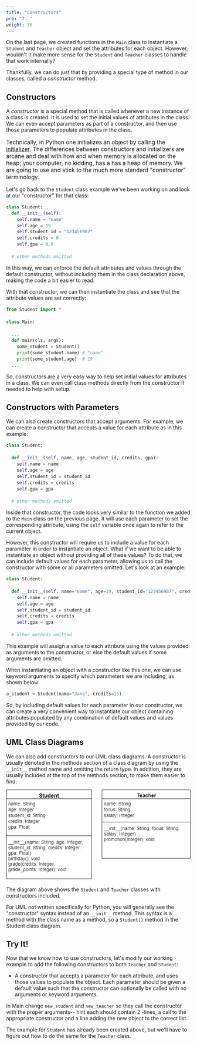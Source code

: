 ```yaml
---
title: "Constructors"
pre: "7. "
weight: 70
---
```


<!--{{< youtube ck_uPDPhaV8  >}} -->

<!--[Video Materials]({{% relref "./video" %}}) -->

<!-- TODO Update Video -->

On the last page, we created functions in the `Main` class to instantiate a `Student` and `Teacher` object and set the attributes for each object. However, wouldn't it make more sense for the `Student` and `Teacher` classes to handle that work internally? 

Thankfully, we can do just that by providing a special type of method in our classes, called a _constructor_ method.

## Constructors

A _constructor_ is a special method that is called whenever a new instance of a class is created. It is used to set the initial values of attributes in the class. We can even accept parameters as part of a constructor, and then use those parameters to populate attributes in the class. 

<p style="font-size:110%;padding:10">Technically, in Python one initializes an object by calling the <u>initializer</u>.  The differences between constructors and initializers are arcane and deal with how and when memory is allocated on the heap; your computer, no kidding, has a has a heap of memory. We are going to use and stick to the much more standard "constructor" terminology.   </p>


Let's go back to the `Student` class example we've been working on and look at our "constructor"  for that class:

```python
class Student:
  def __init__(self):
    self.name = "name"
    self.age = 19
    self.student_id = "123456987"
    self.credits = 0
    self.gpa = 0.0
  
  # other methods omitted

```

In this way, we can enforce the default attributes and values through the default constructor, without including them in the class declaration above, making the code a bit easier to read. 

With that constructor, we can then instantiate the class and see that the attribute values are set correctly:

```python
from Student import *

class Main:

  ...   
  def main(cls, args):
    some_student = Student()
    print(some_student.name) # "name"
    print(some_student.age)  # 19
  ...
```

So, constructors are a very easy way to help set initial values for attributes in a class. We can even call class methods directly from the constructor if needed to help with setup. 

## Constructors with Parameters

We can also create constructors that accept arguments. For example, we can create a constructor that accepts a value for each attribute as in this example:

```python
class Student:
  
  def __init__(self, name, age, student_id, credits, gpa):
    self.name = name
    self.age = age
    self.student_id = student_id
    self.credits = credits
    self.gpa = gpa

  # other methods omitted

```

Inside that constructor, the code looks very similar to the function we added to the `Main` class on the previous page. It will use each parameter to set the corresponding attribute, using the `self` variable once again to refer to the current object. 

However, this constructor will require us to include a value for each parameter in order to instantiate an object. What if we want to be able to instantiate an object without providing all of these values? To do that, we can include default values for each parameter, allowing us to call the constructor with some or all parameters omitted. Let's look at an example:

```python
class Student:
  
  def __init__(self, name="name", age=19, student_id="123456987", credits=0, gpa=0.0):
    self.name = name
    self.age = age
    self.student_id = student_id
    self.credits = credits
    self.gpa = gpa

  # other methods omitted

```

This example will assign a value to each attribute using the values provided as arguments to the constructor, or else the default values if some arguments are omitted. 

When instantiating an object with a constructor like this one, we can use keyword arguments to specify which parameters we are including, as shown below:

```python
a_student = Student(name="Jane", credits=15)
```

So, by including default values for each parameter in our constructor, we can create a very convenient way to instantiate our object containing attributes populated by any combination of default values and values provided by our code. 

## UML Class Diagrams

We can also add constructors to our UML class diagrams. A constructor is usually denoted in the methods section of a class diagram by using the `__init__` method name and omitting the return type. In addition, they are usually included at the top of the methods section, to make them easier to find:

![UML Class Diagram with Constructors](/images/12-class/11.6.p.5.constructuml.png)

The diagram above shows the `Student` and `Teacher` classes with constructors included. 

For UML not written specifically for Python, you will generally see the "constructor" syntax instead of an `__init__` method.  This syntax is a method with the class name as a method, so a `Student()` method in the Student class diagram.  

## Try It!

Now that we know how to use constructors, let's modify our working example to add the following constructors to both `Teacher` and `Student`:

* A constructor that accepts a parameter for each attribute, and uses those values to populate the object. Each parameter should be given a default value such that the constructor can optionally be called with no arguments or keyword arguments.

In Main change `new_student` and `new_teacher` so they call the constructor with the proper arguments-- hint each should contain 2 -lines, a call to the appropriate constructor and a line adding the new object to the correct list.

The example for `Student` has already been created above, but we'll have to figure out how to do the same for the `Teacher` class. 
